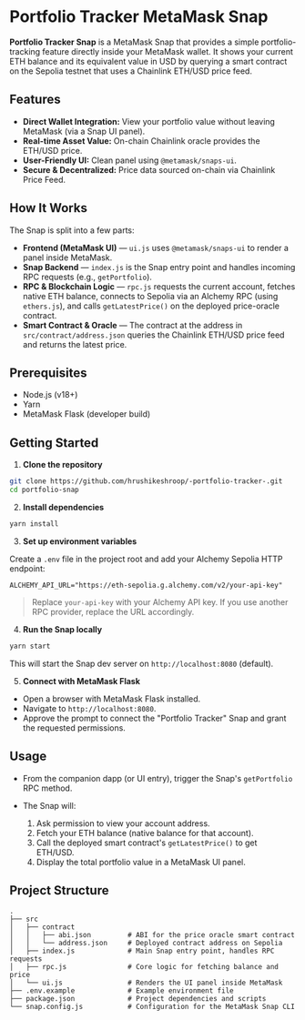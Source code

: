 # Portfolio Tracker MetaMask Snap

**Portfolio Tracker Snap** is a MetaMask Snap that provides a simple portfolio-tracking feature directly inside your MetaMask wallet. It shows your current ETH balance and its equivalent value in USD by querying a smart contract on the Sepolia testnet that uses a Chainlink ETH/USD price feed.

## Features

* **Direct Wallet Integration:** View your portfolio value without leaving MetaMask (via a Snap UI panel).
* **Real-time Asset Value:** On-chain Chainlink oracle provides the ETH/USD price.
* **User-Friendly UI:** Clean panel using `@metamask/snaps-ui`.
* **Secure & Decentralized:** Price data sourced on-chain via Chainlink Price Feed.

## How It Works

The Snap is split into a few parts:

* **Frontend (MetaMask UI)** — `ui.js` uses `@metamask/snaps-ui` to render a panel inside MetaMask.
* **Snap Backend** — `index.js` is the Snap entry point and handles incoming RPC requests (e.g., `getPortfolio`).
* **RPC & Blockchain Logic** — `rpc.js` requests the current account, fetches native ETH balance, connects to Sepolia via an Alchemy RPC (using `ethers.js`), and calls `getLatestPrice()` on the deployed price-oracle contract.
* **Smart Contract & Oracle** — The contract at the address in `src/contract/address.json` queries the Chainlink ETH/USD price feed and returns the latest price.

## Prerequisites

* Node.js (v18+)
* Yarn
* MetaMask Flask (developer build)

## Getting Started

1. **Clone the repository**

```bash
git clone https://github.com/hrushikeshroop/-portfolio-tracker-.git
cd portfolio-snap
```

2. **Install dependencies**

```bash
yarn install
```

3. **Set up environment variables**

Create a `.env` file in the project root and add your Alchemy Sepolia HTTP endpoint:

```
ALCHEMY_API_URL="https://eth-sepolia.g.alchemy.com/v2/your-api-key"
```

> Replace `your-api-key` with your Alchemy API key. If you use another RPC provider, replace the URL accordingly.

4. **Run the Snap locally**

```bash
yarn start
```

This will start the Snap dev server on `http://localhost:8080` (default).

5. **Connect with MetaMask Flask**

* Open a browser with MetaMask Flask installed.
* Navigate to `http://localhost:8080`.
* Approve the prompt to connect the "Portfolio Tracker" Snap and grant the requested permissions.

## Usage

* From the companion dapp (or UI entry), trigger the Snap's `getPortfolio` RPC method.
* The Snap will:

  1. Ask permission to view your account address.
  2. Fetch your ETH balance (native balance for that account).
  3. Call the deployed smart contract's `getLatestPrice()` to get ETH/USD.
  4. Display the total portfolio value in a MetaMask UI panel.

## Project Structure

```
.
├── src
│   ├── contract
│   │   ├── abi.json         # ABI for the price oracle smart contract
│   │   └── address.json     # Deployed contract address on Sepolia
│   ├── index.js             # Main Snap entry point, handles RPC requests
│   ├── rpc.js               # Core logic for fetching balance and price
│   └── ui.js                # Renders the UI panel inside MetaMask
├── .env.example             # Example environment file
├── package.json             # Project dependencies and scripts
└── snap.config.js           # Configuration for the MetaMask Snap CLI
```



